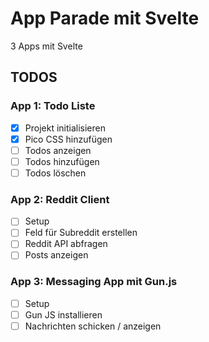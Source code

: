 # App Parade mit Svelte
3 Apps mit Svelte

## TODOS

### App 1: Todo Liste
- [x] Projekt initialisieren
- [x] Pico CSS hinzufügen
- [ ] Todos anzeigen
- [ ] Todos hinzufügen
- [ ] Todos löschen

### App 2: Reddit Client
- [ ] Setup
- [ ] Feld für Subreddit erstellen
- [ ] Reddit API abfragen
- [ ] Posts anzeigen

### App 3: Messaging App mit Gun.js
- [ ] Setup
- [ ] Gun JS installieren
- [ ] Nachrichten schicken / anzeigen